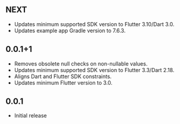 ## NEXT

* Updates minimum supported SDK version to Flutter 3.10/Dart 3.0.
* Updates example app Gradle version to 7.6.3.

## 0.0.1+1

* Removes obsolete null checks on non-nullable values.
* Updates minimum supported SDK version to Flutter 3.3/Dart 2.18.
* Aligns Dart and Flutter SDK constraints.
* Updates minimum Flutter version to 3.0.

## 0.0.1

* Initial release
